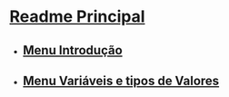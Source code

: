 

# [Readme Principal](../README.md)

- ## [Menu Introdução](introducao/menu-introducao.md)

- ## [Menu Variáveis e tipos de Valores](variaveis_tipos-valores/menu_variaveis-valores.md)